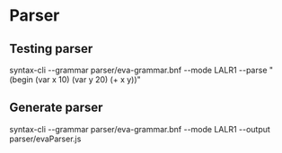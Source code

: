 # Parser

## Testing parser

syntax-cli --grammar parser/eva-grammar.bnf --mode LALR1 --parse "(begin (var x 10) (var y 20) (+ x y))"

## Generate parser

syntax-cli --grammar parser/eva-grammar.bnf --mode LALR1 --output parser/evaParser.js

